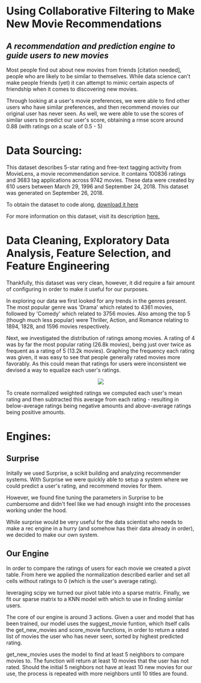 # Using Collaborative Filtering to Make New Movie Recommendations

## <em>A recommendation and prediction engine to guide users to new movies</em>

Most people find out about new movies from friends [citation needed], people who are likely to be similar to themselves. While data science can't make people friends (yet) it can attempt to mimic certain aspects of friendship when it comes to discovering new movies.

Through looking at a user's movie preferences, we were able to find other users who have similar preferences, and then recommend movies our original user has never seen. As well, we were able to use the scores of similar users to predict our user's score, obtaining a rmse score around 0.88 (with ratings on a scale of 0.5 - 5)

# Data Sourcing:

This dataset describes 5-star rating and free-text tagging activity from MovieLens, a movie recommendation service. It contains 100836 ratings and 3683 tag applications across 9742 movies. These data were created by 610 users between March 29, 1996 and September 24, 2018. This dataset was generated on September 26, 2018.

To obtain the dataset to code along, [download it here](https://grouplens.org/datasets/movielens/25m/)

For more information on this dataset, visit its description [here.](http://files.grouplens.org/datasets/movielens/ml-latest-small-README.html)

# Data Cleaning, Exploratory Data Analysis, Feature Selection, and Feature Engineering

Thankfully, this dataset was very clean, however, it did require a fair amount of configuring in order to make it useful for our purposes.

In exploring our data we first looked for any trends in the genres present. The most popular genre was 'Drama' which related to 4361 movies, followed by 'Comedy' which related to 3756 movies. Also among the top 5 (though much less popular) were Thriller, Action, and Romance relating to 1894, 1828, and 1596 movies respectively.

Next, we investigated the distribution of ratings among movies. A rating of 4 was by far the most popular rating (26.8k movies), being just over twice as frequent as a rating of 5 (13.2k movies). Graphing the frequency each rating was given, it was easy to see that people generally rated movies more favorably. As this could mean that ratings for users were inconsistent we devised a way to equalize each user's ratings.

<p align='center'>
<img src='images/.png'>
</p>

To create normalized weighted ratings we computed each user's mean rating and then subtracted this average from each rating - resulting in below-average ratings being negative amounts and above-average ratings being positive amounts.

# Engines:

## Surprise

Initally we used Surprise, a scikit building and analyzing recommender systems. With Surprise we were quickly able to setup a system where we could predict a user's rating, and recommend movies for them.

However, we found fine tuning the parameters in Surprise to be cumbersome and didn't feel like we had enough insight into the processes working under the hood.

While surprise would be very useful for the data scientist who needs to make a rec engine in a hurry (and somehow has their data already in order), we decided to make our own system.

## Our Engine

In order to compare the ratings of users for each movie we created a pivot table. From here we applied the normalization described earlier and set all cells without ratings to 0 (which is the user's average rating).

leveraging scipy we turned our pivot table into a sparse matrix. Finally, we fit our sparse matrix to a KNN model with which to use in finding similar users.

The core of our engine is around 3 actions. Given a user and model that has been trained, our model uses the suggest_movie funtion, which itself calls the get_new_movies and score_movie functions, in order to return a rated list of movies the user who has never seen, sorted by highest predicted rating.

get_new_movies uses the model to find at least 5 neighbors to compare movies to. The function will return at least 10 movies that the user has not rated. Should the initial 5 neighbors not have at least 10 new movies for our use, the process is repeated with more neighbors until 10 titles are found.
